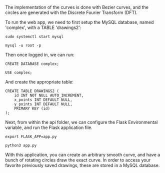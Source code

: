 
The implementation of the curves is done with Bezier curves, and the circles are generated with the Discrete Fourier Transform (DFT).


To run the web app, we need to first setup the MySQL database, named 'complex', with a TABLE 'drawings2':

```
sudo systemctl start mysql
```
```
mysql -u root -p
```

Then once logged in, we can run:

```
CREATE DATABASE complex;
```
```
USE complex;
```

And create the appropriate table:

```
CREATE TABLE DRAWINGS2 (
	id INT NOT NULL AUTO_INCREMENT,
	x_points INT DEFAULT NULL,
	y_points INT DEFAULT NULL,
	PRIMARY KEY (id)
);
```

Next, from within the api folder, we can configure the Flask Environmental variable, and run the Flask application file.

```
export FLASK_APP=app.py
```

```
python3 app.py
```

With this application, you can create an arbitrary smooth curve, and have a bunch of rotating circles draw the exact curve. In order to access your favorite previously saved drawings, these are stored in a MySQL database.


